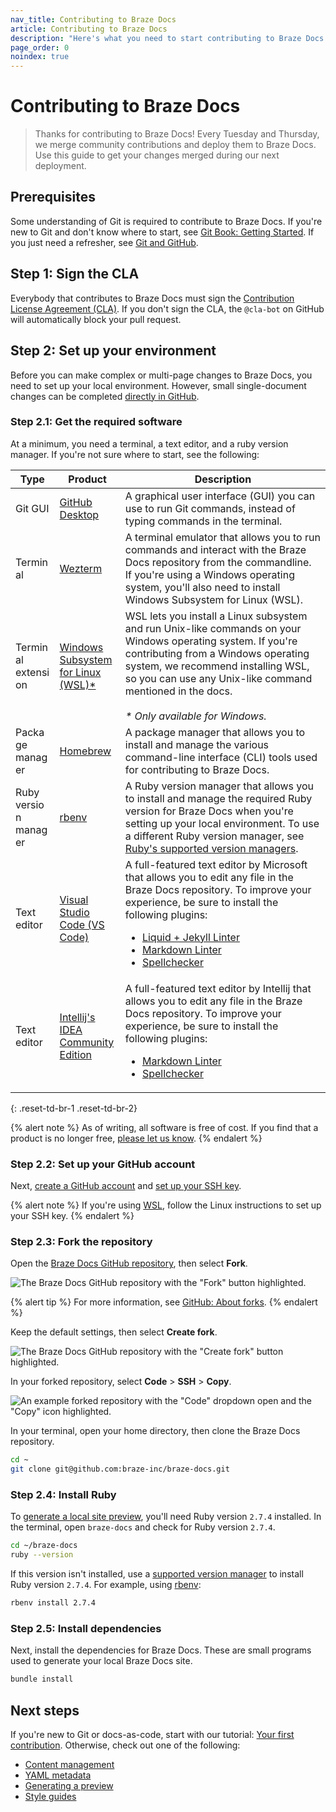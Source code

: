 ```yaml
---
nav_title: Contributing to Braze Docs
article: Contributing to Braze Docs
description: "Here's what you need to start contributing to Braze Docs!"
page_order: 0
noindex: true
---
```


# Contributing to Braze Docs

> Thanks for contributing to Braze Docs! Every Tuesday and Thursday, we merge community contributions and deploy them to Braze Docs. Use this guide to get your changes merged during our next deployment.

## Prerequisites

Some understanding of Git is required to contribute to Braze Docs. If you're new to Git and don't know where to start, see [Git Book: Getting Started](https://git-scm.com/book/en/v2/Getting-Started-About-Version-Control). If you just need a refresher, see [Git and GitHub]({{site.baseurl}}/contributing/git_and_github/).

## Step 1: Sign the CLA

Everybody that contributes to Braze Docs must sign the [Contribution License Agreement (CLA)](https://www.braze.com/docs/cla). If you don't sign the CLA, the `@cla-bot` on GitHub will automatically block your pull request.

## Step 2: Set up your environment

Before you can make complex or multi-page changes to Braze Docs, you need to set up your local environment. However, small single-document changes can be completed [directly in GitHub]({{site.baseurl}}/contributing/your_first_contribution/?tab=github#step-2-make-a-change).

### Step 2.1: Get the required software

At a minimum, you need a terminal, a text editor, and a ruby version manager. If you're not sure where to start, see the following:

<style>
table td {
    word-break: break-word;
}
</style>
<table>
<thead>
    <tr>
        <th>Type</th>
        <th>Product</th>
        <th>Description</th>
    </tr>
</thead>
<tbody>
    <tr>
        <td>Git GUI</td>
        <td><a href="https://desktop.github.com/">GitHub Desktop</a></td>
        <td>A graphical user interface (GUI) you can use to run Git commands, instead of typing commands in the terminal.</td>
    </tr>    
    <tr>
        <td>Terminal</td>
        <td><a href="https://wezfurlong.org/wezterm/index.html">Wezterm</a></td>
        <td>A terminal emulator that allows you to run commands and interact with the Braze Docs repository from the commandline. If you're using a Windows operating system, you'll also need to install Windows Subsystem for Linux (WSL).</td>
    </tr>
    <tr>
        <td>Terminal extension</td>
        <td><a href="https://learn.microsoft.com/en-us/windows/wsl/install">Windows Subsystem for Linux (WSL)*</a></td>
        <td>WSL lets you install a Linux subsystem and run Unix-like commands on your Windows operating system. If you're contributing from a Windows operating system, we recommend installing WSL, so you can use any Unix-like command mentioned in the docs.<br><br><em>* Only available for Windows.</em></td>
    </tr>
    <tr>
        <td>Package manager</td>
        <td><a href="https://brew.sh/">Homebrew</a></td>
        <td>A package manager that allows you to install and manage the various command-line interface (CLI) tools used for contributing to Braze Docs.</td>
    </tr>
    <tr>
        <td>Ruby version manager</td>
        <td><a href="https://github.com/rbenv/rbenv#using-package-managers">rbenv</a></td>
        <td>A Ruby version manager that allows you to install and manage the required Ruby version for Braze Docs when you're setting up your local environment. To use a different Ruby version manager, see <a href="https://www.ruby-lang.org/en/documentation/installation/#managers">Ruby's supported version managers</a>.</td>
    </tr>
    <tr>
        <td>Text editor</td>
        <td><a href="https://code.visualstudio.com/download">Visual Studio Code (VS Code)</a></td>
        <td>A full-featured text editor by Microsoft that allows you to edit any file in the Braze Docs repository. To improve your experience, be sure to install the following plugins:
            <ul>
                <li><a href="https://marketplace.visualstudio.com/items?itemName=sissel.shopify-liquid">Liquid + Jekyll Linter</a></li>
                <li><a href="https://marketplace.visualstudio.com/items?itemName=DavidAnson.vscode-markdownlint">Markdown Linter</a></li>
                <li><a href="https://marketplace.visualstudio.com/items?itemName=streetsidesoftware.code-spell-checker">Spellchecker</a></li>
            </ul>
        </td>
    </tr>
    <tr>
        <td>Text editor</td>
        <td><a href="https://www.jetbrains.com/idea/download/">Intellij's IDEA Community Edition</a></td>
        <td>A full-featured text editor by Intellij that allows you to edit any file in the Braze Docs repository. To improve your experience, be sure to install the following plugins:
            <ul>
                <li><a href="https://plugins.jetbrains.com/plugin/7793-markdown">Markdown Linter</a></li>
                <li><a href="https://plugins.jetbrains.com/plugin/12175-grazie-lite">Spellchecker</a></li>
            </ul>
        </td>
    </tr>
</tbody>
</table>
{: .reset-td-br-1 .reset-td-br-2}

{% alert note %}
As of writing, all software is free of cost. If you find that a product is no longer free, [please let us know](https://github.com/braze-inc/braze-docs/issues/new?assignees=&labels=issue&projects=&template=report_an_issue.md&title=).
{% endalert %}

### Step 2.2: Set up your GitHub account

Next, [create a GitHub account](https://github.com/join) and [set up your SSH key](https://docs.github.com/en/enterprise-cloud@latest/authentication/connecting-to-github-with-ssh/generating-a-new-ssh-key-and-adding-it-to-the-ssh-agent).

{% alert note %}
If you're using [WSL](https://learn.microsoft.com/en-us/windows/wsl/install), follow the Linux instructions to set up your SSH key.
{% endalert %}

### Step 2.3: Fork the repository

Open the [Braze Docs GitHub repository](https://github.com/braze-inc/braze-docs), then select **Fork**.

![The Braze Docs GitHub repository with the "Fork" button highlighted.]()

{% alert tip %}
For more information, see [GitHub: About forks](https://docs.github.com/en/pull-requests/collaborating-with-pull-requests/working-with-forks/about-forks).
{% endalert %}

Keep the default settings, then select **Create fork**.

![The Braze Docs GitHub repository with the "Create fork" button highlighted.]()

In your forked repository, select **Code** > **SSH** > <i class="fa-regular fa-clone"></i> **Copy**.

![An example forked repository with the "Code" dropdown open and the "Copy" icon highlighted.]()

In your terminal, open your home directory, then clone the Braze Docs repository.

```bash
cd ~
git clone git@github.com:braze-inc/braze-docs.git
```

### Step 2.4: Install Ruby

To [generate a local site preview]({{site.baseurl}}/contributing/generating_a_preview/), you'll need Ruby version `2.7.4` installed. In the terminal, open `braze-docs` and check for Ruby version `2.7.4`.

```bash
cd ~/braze-docs
ruby --version
```

If this version isn't installed, use a [supported version manager](https://www.ruby-lang.org/en/documentation/installation/#managers) to install Ruby version `2.7.4`. For example, using [rbenv](https://github.com/rbenv/rbenv):

```bash
rbenv install 2.7.4
```

### Step 2.5: Install dependencies

Next, install the dependencies for Braze Docs. These are small programs used to generate your local Braze Docs site.

```bash
bundle install
```

## Next steps

If you're new to Git or docs-as-code, start with our tutorial: [Your first contribution]({{site.baseurl}}/contributing/your_first_contribution/). Otherwise, check out one of the following:

- [Content management]({{site.baseurl}}/contributing/content_management/)
- [YAML metadata]({{site.baseurl}}/contributing/yaml_front_matter/metadata/)
- [Generating a preview]({{site.baseurl}}/contributing/generating_a_preview/)
- [Style guides]({{site.baseurl}}/contributing/style_guide)
